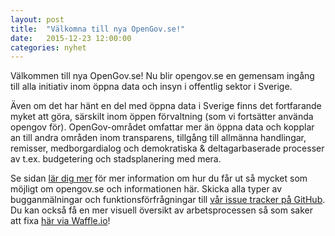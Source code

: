 ```yaml
---
layout: post
title:  "Välkomna till nya OpenGov.se!"
date:   2015-12-23 12:00:00
categories: nyhet
---
```

<!-- page content start -->

Välkommen till nya OpenGov.se! Nu blir opengov.se en gemensam ingång till alla initiativ inom öppna data och insyn i offentlig sektor i Sverige.

Även om det har hänt en del med öppna data i Sverige finns det fortfarande myket att göra, särskilt inom öppen förvaltning (som vi fortsätter använda opengov för). OpenGov-området omfattar mer än öppna data och kopplar an till andra områden inom transparens, tillgång till allmänna handlingar, remisser, medborgardialog och demokratiska & deltagarbaserade processer av t.ex. budgetering och stadsplanering med mera.

Se sidan [lär dig mer](lardigmer) för mer information om hur du får ut så mycket som möjligt om opengov.se och informationen här. Skicka alla typer av bugganmälningar och funktionsförfrågningar till [vår issue tracker på GitHub](https://github.com/okfse/opengovse/issues). Du kan också få en mer visuell översikt av arbetsprocessen så som saker att fixa  <a href="https://waffle.io/okfse/opengovse">här via Waffle.io</a>!
